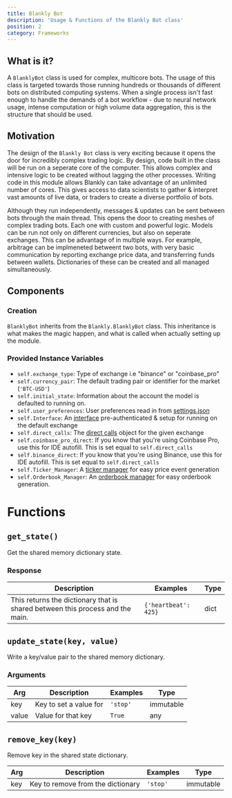```yaml
---
title: Blankly Bot
description: 'Usage & Functions of the Blankly Bot class'
position: 2
category: Frameworks
---
```


## What is it?

A `BlanklyBot` class is used for complex, multicore bots. The usage of this class is targeted towards those running hundreds or thousands of different bots on distributed computing systems. When a single process isn't fast enough to handle  the demands of a bot workflow - due to neural network usage, intense computation or high volume data aggregation, this is the structure that should be used.

## Motivation

The design of the `Blankly Bot` class is very exciting because it opens the door for incredibly complex trading logic. By design, code built in the class will be run on a seperate core of the computer. This allows complex and intensive logic to be created without lagging the other processes. Writing code in this module allows Blankly can take advantage of an unlimited number of cores. This gives access to data scientists to gather & interpret vast amounts of live data, or traders to create a diverse portfolio of bots.

Although they run independently, messages & updates can be sent between bots through the main thread. This opens the door to creating meshes of complex trading bots. Each one with custom and powerful logic. Models can be run not only on different currencies, but also on seperate exchanges. This can be advantage of in multiple ways. For example, arbitrage can be implmeneted betweent two bots, with very basic communication by reporting exchange price data, and transferring funds between wallets. Dictionaries of these can be created and all managed simultaneously.

## Components

### Creation

`BlanklyBot` inherits from the `Blankly.BlanklyBot` class. This inheritance is what makes the magic happen, and what is called when actually setting up the module.

### Provided Instance Variables

- `self.exchange_type`: Type of exchange i.e "binance" or "coinbase_pro"
- `self.currency_pair`: The default trading pair or identifier for the market (`'BTC-USD'`)
- `self.initial_state`: Information about the account the model is defaulted to running on.
- `self.user_preferences`: User preferences read in from [settings.json](/usage/settings.json)
- `self.Interface`: An [interface](/API/exchange_interface) pre-authenticated & setup for running on the default exchange
- `self.direct_calls`: The [direct calls](/frameworks/exchange#get_direct_calls---api) object for the given exchange
- `self.coinbase_pro_direct`: If you know that you're using Coinbase Pro, use this for IDE autofill. This is set equal to `self.direct_calls`
- `self.binance_direct`: If you know that you're using Binance, use this for IDE autofill. This is set equal to `self.direct_calls`
- `self.Ticker_Manager`: A [ticker manager](/websockets/ticker_manager) for easy price event generation
- `self.Orderbook_Manager`: An [orderbook manager](/websockets/orderbook_manager) for easy orderbook generation.

# Functions

## `get_state()`

Get the shared memory dictionary state.

### Response

| Description                                                  | Examples             | Type |
| ------------------------------------------------------------ | -------------------- | ---- |
| This returns the dictionary that is shared between this process and the main. | `{'heartbeat': 425}` | dict |

## `update_state(key, value)`

Write a key/value pair to the shared memory dictionary.

### Arguments

| Arg   | Description            | Examples | Type      |
| ----- | ---------------------- | -------- | --------- |
| key   | Key to set a value for | `'stop'` | immutable |
| value | Value for that key     | `True`   | any       |

## `remove_key(key)`

Remove key in the shared state dictionary.

| Arg  | Description                       | Examples | Type      |
| ---- | --------------------------------- | -------- | --------- |
| key  | Key to remove from the dictionary | `'stop'` | immutable |

